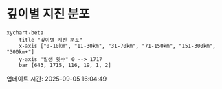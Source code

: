 # 깊이별 지진 분포

```mermaid
xychart-beta
    title "깊이별 지진 분포"
    x-axis ["0-10km", "11-30km", "31-70km", "71-150km", "151-300km", "300km+"]
    y-axis "발생 횟수" 0 --> 1717
    bar [643, 1715, 116, 19, 1, 2]
```

업데이트 시간: 2025-09-05 16:04:49
